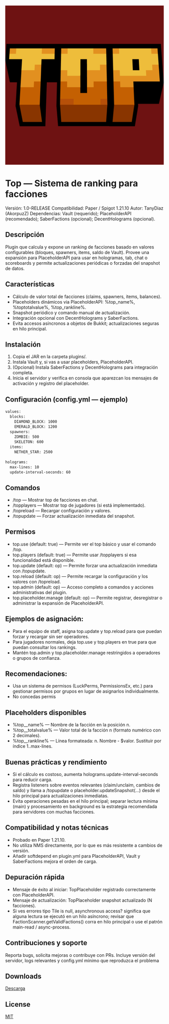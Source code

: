 ![alt text](top.png "logo")
# Top — Sistema de ranking para facciones
Versión: 1.0-RELEASE
Compatibilidad: Paper / Spigot 1.21.10
Autor: TanyDiaz (AkorpuzZ)
Dependencias: Vault (requerido); PlaceholderAPI (recomendado); SaberFactions (opcional); DecentHolograms (opcional).
## Descripción
Plugin que calcula y expone un ranking de facciones basado en valores configurables (bloques, spawners, items, saldo de Vault). Provee una expansión para PlaceholderAPI para usar en hologramas, tab, chat o scoreboards y permite actualizaciones periódicas o forzadas del snapshot de datos.
## Características
- 	Cálculo de valor total de facciones (claims, spawners, items, balances).
- 	Placeholders dinámicos via PlaceholderAPI: %top_<n>name%, %top<n>totalvalue%, %top<n>_rankline%.
- 	Snapshot periódico y comando manual de actualización.
- 	Integración opcional con DecentHolograms y SaberFactions.
- 	Evita accesos asíncronos a objetos de Bukkit; actualizaciones seguras en hilo principal.
## Instalación
1. 	Copia el JAR en la carpeta plugins/.
2. 	Instala Vault y, si vas a usar placeholders, PlaceholderAPI.
3. 	(Opcional) Instala SaberFactions y DecentHolograms para integración completa.
4. 	Inicia el servidor y verifica en consola que aparezcan los mensajes de activación y registro del placeholder.
## Configuración (config.yml — ejemplo) 
```
values:
  blocks:
    DIAMOND_BLOCK: 1000
    EMERALD_BLOCK: 1200
  spawners:
    ZOMBIE: 500
    SKELETON: 600
  items:
    NETHER_STAR: 2500

holograms:
  max-lines: 10
  update-interval-seconds: 60
```
## Comandos
- 	/top — Mostrar top de facciones en chat.
- 	/topplayers — Mostrar top de jugadores (si está implementado).
- 	/topreload — Recargar configuración y valores.
-	/topupdate — Forzar actualización inmediata del snapshot.
## Permisos
- 	top.use (default: true) — Permite ver el top básico y usar el comando /top.
- 	top.players (default: true) — Permite usar /topplayers si esa funcionalidad está disponible.
- 	top.update (default: op) — Permite forzar una actualización inmediata con /topupdate.
- 	top.reload (default: op) — Permite recargar la configuración y los valores con /topreload.
- 	top.admin (default: op) — Acceso completo a comandos y acciones administrativas del plugin.
- 	top.placeholder.manage (default: op) — Permite registrar, desregistrar o administrar la expansión de PlaceholderAPI.
## Ejemplos de asignación:
- 	Para el equipo de staff, asigna top.update y top.reload para que puedan forzar y recargar sin ser operadores.
- 	Para jugadores normales, deja top.use y top.players en true para que puedan consultar los rankings.
-  Mantén top.admin y top.placeholder.manage restringidos a operadores o grupos de confianza.
## Recomendaciones:
- 	Usa un sistema de permisos (LuckPerms, PermissionsEx, etc.) para gestionar permisos por grupos en lugar de asignarlos individualmente.
- 	No concedas permis
## Placeholders disponibles
- 	%top_<n>_name% — Nombre de la facción en la posición n.
- 	%top_<n>_totalvalue% — Valor total de la facción n (formato numérico con 2 decimales).
- 	%top_<n>_rankline% — Línea formateada: n. Nombre - $valor.
Sustituir <n> por índice 1..max-lines.
## Buenas prácticas y rendimiento
- 	Si el cálculo es costoso, aumenta holograms.update-interval-seconds para reducir carga.
- 	Registra listeners sobre eventos relevantes (claim/unclaim, cambios de saldo) y llama a /topupdate o placeholder.updateSnapshot(...) desde el hilo principal para actualizaciones inmediatas.
- 	Evita operaciones pesadas en el hilo principal; separar lectura mínima (main) y procesamiento en background es la estrategia recomendada para servidores con muchas facciones.
## Compatibilidad y notas técnicas
- 	Probado en Paper 1.21.10.
- 	No utiliza NMS directamente, por lo que es más resistente a cambios de versión.
- 	Añadir softdepend en plugin.yml para PlaceholderAPI, Vault y SaberFactions mejora el orden de carga.
## Depuración rápida
- 	Mensaje de éxito al iniciar: TopPlaceholder registrado correctamente con PlaceholderAPI.
- 	Mensaje de actualización: TopPlaceholder snapshot actualizado (N facciones).
- 	Si ves errores tipo Tile is null, asynchronous access? significa que alguna lectura se ejecutó en un hilo asíncrono; revisar que FactionScanner.getValidFactions() corra en hilo principal o use el patrón main-read / async-process.
## Contribuciones y soporte
Reporta bugs, solicita mejoras o contribuye con PRs. Incluye versión del servidor, logs relevantes y config.yml mínimo que reproduzca el problema
  
## Downloads
[Descarga](https://github.com/Tany04Diaz/Top/releases)
## License

[MIT](https://choosealicense.com/licenses/mit/)


